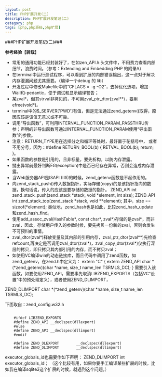 ```yaml
---
layout: post
title: PHP扩展开发(二)
description: PHP扩展开发笔记(二)
category: php
tags: [php,php源码,php扩展]
---
```

###PHP扩展开发笔记(二)###

__参考经验【转载】__

* 常用的通用功能已经封装好了，在如zen_API.h 头文件中，不用费力查看内部细节，浪费时间。（参考：Extending and Embedding PHP 的附录A）
* 在terminal中运行测试程序，可以看到扩展的内部错误输出，这一点对于解决内存泄漏问题尤其重要。（编译一个debug 的 lib）
* 开发过程中修改Makefile中的“CFLAGS = -g -O2”，去掉优化选项，增加-Wall和-pedantic，便于调试和显示编译警告；
* 某zval\*，但其strval非拷贝的，不可用zval_ptr_dtor(zval\*\*)，要用efree(void\*)。
* terminal中的$_SERVER['PWD']有值，但是无法通过zend_getenv()取得，原因应该是该值无意义或不可靠。
* 调用“导出函数”，可利用INTERNAL_FUNCTION_PARAM_PASSTHRU传参；声明的非导出函数可通过INTERNAL_FUNCTION_PARAM使用“导出函数”的参数。
* 注意：RETURN_TYPE用在选择分之和循环等处时，最好置于花括号中，
或者不用分号，因为：#define RETURN_BOOL(b) { RETVAL_BOOL(b); return; }。
* 如果函数的参数是引用的，且非标量，要先析构，以防内存泄露。
* 抛出异常前最好判断EG(exception)中是否已经存在异常，否则会造成内存泄露。
* 当Web服务器API是ISAPI (IIS)的时候，zend_getenv函数是不起作用的。
* 向zend_stack_push()传入数据指针，实际存储(copy)的是该指针指向的数据，换句话说，传入的应该是要存储的数据的指针。
   ZEND_API int zend_stack_push(zend_stack \*stack, void \*element, int size);
    ZEND_API int zend_stack_top(zend_stack \*stack, void \*\*element);
其中，size == sizeof(\*element);
类似地，zend_hash也是如此，比较zend_hash_update和zend_hash_find。
* 使用add_assoc_zval(HashTable\*, const char\*, zval\*)存储的是zval\*，而非zval，因此，存储用户传入的参数时候，要先拷贝一份新的zval，否则会发生不可预料的事情。
* zval_dtor(zval\*)释放变量及其内部的引用内存，zval_ptr_dtor(zval\*\*)先检查refcount,再决定是否调用zval_dtor(zval\*)，zval_copy_dtor(zval\*)仅执行深层的拷贝，即只拷贝其内部引用的内存，而不拷贝zval；
* 如使用VC编译win的动态链接库，而且代码中调用了zend函数，如zend_getenv，在zend.h中定义为：
extern "C" {
extern ZEND_API char \*(\*zend_getenv)(char \*name, size_t name_len TSRMLS_DC);
}
需要引入该函数，如要使用ZEND_API，需要事先取消LIBZEND_EXPORTS（包括VC“设置”中的预处理定义），或者使用ZEND_DLIMPORT，

ZEND_DLIMPORT char \*(\*zend_getenv)(char \*name, size_t name_len TSRMLS_DC);

下面取自：zend_config.w32.h

```

	#ifdef LIBZEND_EXPORTS
	#define ZEND_API __declspec(dllexport)
	#else
	#define ZEND_API __declspec(dllimport)
	#endif

	#define ZEND_DLEXPORT        __declspec(dllexport)
	#define ZEND_DLIMPORT        __declspec(dllimport)
```
executor_globals_id也需要作如下声明：
ZEND_DLIMPORT int executor_globals_id；
（这个比较有用，如果你要手工编译某些扩展的时候，比如我在编译sqlite3这个扩展的时候，就遇到这个问题。）


